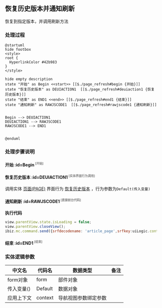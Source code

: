## 恢复历史版本并通知刷新 <!-- {docsify-ignore-all} -->

   恢复到指定版本，并调用刷新方法

### 处理过程

```plantuml
@startuml
hide footbox
<style>
root {
  HyperlinkColor #42b983
}
</style>

hide empty description
state "开始" as Begin <<start>> [[$./page_refresh#begin {开始}]]
state "恢复历史版本" as DEUIACTION1  [[$./page_refresh#deuiaction1 {恢复历史版本}]]
state "结束" as END1 <<end>> [[$./page_refresh#end1 {结束}]]
state "通知刷新" as RAWJSCODE1  [[$./page_refresh#rawjscode1 {通知刷新}]]


Begin --> DEUIACTION1
DEUIACTION1 --> RAWJSCODE1
RAWJSCODE1 --> END1


@enduml
```


### 处理步骤说明

#### 开始 :id=Begin<sup class="footnote-symbol"> <font color=gray size=1>[开始]</font></sup>




#### 恢复历史版本 :id=DEUIACTION1<sup class="footnote-symbol"> <font color=gray size=1>[实体界面行为调用]</font></sup>



调用实体 [页面(PAGE)](module/Wiki/article_page.md) 界面行为 [恢复历史版本](module/Wiki/article_page#界面行为) ，行为参数为`Default(传入变量)`

#### 通知刷新 :id=RAWJSCODE1<sup class="footnote-symbol"> <font color=gray size=1>[直接前台代码]</font></sup>



<p class="panel-title"><b>执行代码</b></p>

```javascript
view.parentView.state.isLoading = false;
view.parentView.closeView();
ibiz.mc.command.send({srfdecodename: 'article_page',srfkey:uiLogic.context.article_page}, 'OBJECTUPDATED',uiLogic.form.triggerKey);
```

#### 结束 :id=END1<sup class="footnote-symbol"> <font color=gray size=1>[结束]</font></sup>






### 实体逻辑参数

|    中文名   |    代码名    |  数据类型      |备注 |
| --------| --------| --------  | --------   |
|form对象|form|部件对象||
|传入变量(<i class="fa fa-check"/></i>)|Default|数据对象||
|应用上下文|context|导航视图参数绑定参数||
